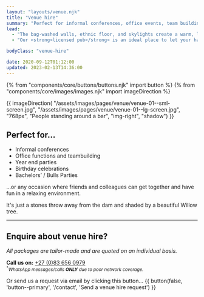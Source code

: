 ```yaml
---
layout: "layouts/venue.njk"
title: "Venue hire"
summary: "Perfect for informal conferences, office events, team building activities, year-end parties, birthday celebrations, and farm-style weddings."
lead:
  - "The bag-washed walls, ethnic floor, and skylights create a warm, laid-back, and enjoyable ambience for informal conferences, office events, team building activities, year-end parties, birthday celebrations, and farm-style weddings."
  - "Our <strong>licensed pub</strong> is an ideal place to let your hair down and dance the night away!"

bodyClass: "venue-hire"

date: 2020-09-12T01:12:00
updated: 2023-02-13T14:36:00
---
```


{% from "components/core/buttons/buttons.njk" import button %}
{% from "components/core/images/images.njk" import imageDirection %}

{{ imageDirection(
  "/assets/images/pages/venue/venue-01--sml-screen.jpg",
  "/assets/images/pages/venue/venue-01--lg-screen.jpg",
  "768px",
  "People standing around a bar",
  "img-right",
  "shadow")
}}

## Perfect for&hellip;

* Informal conferences
* Office functions and teambuilding
* Year end parties
* Birthday celebrations
* Bachelors’ / Bulls Parties

&hellip;or any occasion where friends and colleagues can get together and have fun in a relaxing environment.

It's just a stones throw away from the dam and shaded by a beautiful Willow tree.

---

## Enquire about venue hire?

*All packages are tailor-made and are quoted on an individual basis.*

**Call us on:** <a href="tel:27-83-6560979" rel="nofollow">+27 (0)83 656 0979</a>  
<small><sup><b>*</b></sup>*WhatsApp messages/calls **ONLY** due to poor network coverage.*</small>

<span class="visually-hidden">Or send us a request via email by clicking this button&hellip;</span>
{{ button(false, 'button--primary', '/contact', 'Send a venue hire request') }}
